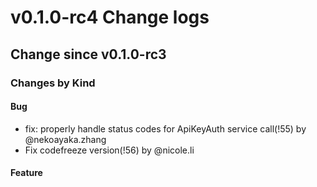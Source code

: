 
# v0.1.0-rc4 Change logs

## Change since v0.1.0-rc3

### Changes by Kind

#### Bug

- fix: properly handle status codes for ApiKeyAuth service call(!55) by @nekoayaka.zhang
- Fix codefreeze version(!56) by @nicole.li


#### Feature




